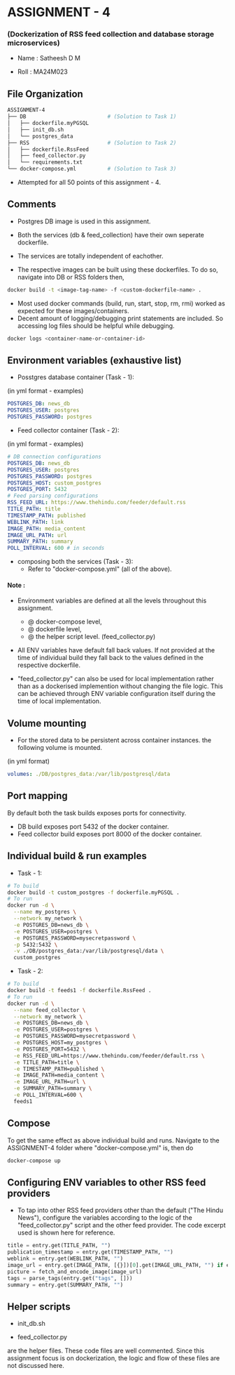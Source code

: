 # ASSIGNMENT - 4 
### (Dockerization of RSS feed collection and database storage microservices)
- Name : Satheesh D M

- Roll : MA24M023
## File Organization
```bash
ASSIGNMENT-4
├── DB                          # (Solution to Task 1) 
│   ├── dockerfile.myPGSQL      
│   ├── init_db.sh              
│   └── postgres_data           
├── RSS                         # (Solution to Task 2)
│   ├── dockerfile.RssFeed      
│   ├── feed_collector.py        
│   └── requirements.txt        
└── docker-compose.yml          # (Solution to Task 3)
```
- Attempted for all 50 points of this assignment - 4.
## Comments 

- Postgres DB image is used in this assignment.

- Both the services (db & feed_collection) have their own seperate dockerfile.

- The services are totally independent of eachother.
- The respective images can be built using these dockerfiles. To do so, navigate into DB or RSS folders then,

```bash
docker build -t <image-tag-name> -f <custom-dockerfile-name> .
```
- Most used docker commands (build, run, start, stop, rm, rmi) worked as expected for these images/containers. 
- Decent amount of logging/debugging print statements are included. So accessing log files should be helpful while debugging.   

```bash
docker logs <container-name-or-container-id>
```

## Environment variables (exhaustive list)
- Posstgres database container (Task - 1): 

(in yml format - examples)

```yml
POSTGRES_DB: news_db
POSTGRES_USER: postgres
POSTGRES_PASSWORD: postgres
```

- Feed collector container (Task - 2):

(in yml format - examples)

```yml
# DB connection configurations
POSTGRES_DB: news_db
POSTGRES_USER: postgres
POSTGRES_PASSWORD: postgres
POSTGRES_HOST: custom_postgres   
POSTGRES_PORT: 5432
# Feed parsing configurations
RSS_FEED_URL: https://www.thehindu.com/feeder/default.rss
TITLE_PATH: title
TIMESTAMP_PATH: published
WEBLINK_PATH: link
IMAGE_PATH: media_content
IMAGE_URL_PATH: url
SUMMARY_PATH: summary
POLL_INTERVAL: 600 # in seconds
```

- composing both the services (Task - 3):
    - Refer to "docker-compose.yml" (all of the above).

#### Note :
- Environment variables are defined at all the levels throughout this assignment.
    - @ docker-compose level, 
    - @ dockerfile level,
    - @ the helper script level. (feed_collector.py)

- All ENV variables have default fall back values. If not provided at the time of individual build they fall back to the values defined in the respective dockerfile.

- "feed_collector.py" can also be used for local implementation rather than as a dockerised implemention without changing the file logic. This can be achieved through ENV variable configuration itself during the time of local implementation.
## Volume mounting
- For the stored data to be persistent across container instances. the following volume is mounted.

(in yml format)
```yml
volumes: ./DB/postgres_data:/var/lib/postgresql/data
```

## Port mapping
By default both the task builds exposes ports for connectivity.

- DB build exposes port 5432 of the docker container.
- Feed collector build exposes port 8000 of the docker container.

## Individual build & run examples
- Task - 1:

```bash
# To build
docker build -t custom_postgres -f dockerfile.myPGSQL .
# To run
docker run -d \
  --name my_postgres \
  --network my_network \
  -e POSTGRES_DB=news_db \
  -e POSTGRES_USER=postgres \
  -e POSTGRES_PASSWORD=mysecretpassword \
  -p 5432:5432 \
  -v ./DB/postgres_data:/var/lib/postgresql/data \
  custom_postgres

```
- Task - 2:
```bash
# To build
docker build -t feeds1 -f dockerfile.RssFeed .
# To run
docker run -d \
  --name feed_collector \
  --network my_network \
  -e POSTGRES_DB=news_db \
  -e POSTGRES_USER=postgres \
  -e POSTGRES_PASSWORD=mysecretpassword \
  -e POSTGRES_HOST=my_postgres \
  -e POSTGRES_PORT=5432 \
  -e RSS_FEED_URL=https://www.thehindu.com/feeder/default.rss \
  -e TITLE_PATH=title \
  -e TIMESTAMP_PATH=published \
  -e IMAGE_PATH=media_content \
  -e IMAGE_URL_PATH=url \
  -e SUMMARY_PATH=summary \
  -e POLL_INTERVAL=600 \
  feeds1
```

## Compose

To get the same effect as above individual build and runs. Navigate to the ASSIGNMENT-4 folder where "docker-compose.yml" is, then do
```bash
docker-compose up
```

## Configuring ENV variables to other RSS feed providers

- To tap into other RSS feed providers other than the default ("The Hindu News"), configure the variables according to the logic of the "feed_collector.py" script and the other feed provider. The code excerpt used is shown here for reference.

```python
title = entry.get(TITLE_PATH, "")
publication_timestamp = entry.get(TIMESTAMP_PATH, "")
weblink = entry.get(WEBLINK_PATH, "")
image_url = entry.get(IMAGE_PATH, [{}])[0].get(IMAGE_URL_PATH, "") if entry.get(IMAGE_PATH) else ""
picture = fetch_and_encode_image(image_url)
tags = parse_tags(entry.get("tags", []))
summary = entry.get(SUMMARY_PATH, "")
```
## Helper scripts

- init_db.sh

- feed_collector.py

are the helper files. These code files are well commented. Since this assignment focus is on dockerization, the logic and flow of these files are not discussed here.